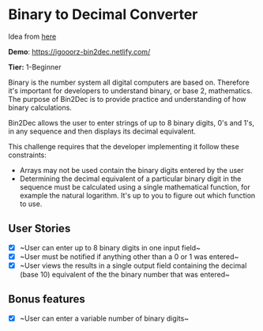 # Binary to Decimal Converter

Idea from [here](https://github.com/florinpop17/app-ideas)

**Demo**: https://igooorz-bin2dec.netlify.com/

**Tier:** 1-Beginner

Binary is the number system all digital computers are based on.
Therefore it's important for developers to understand binary, or base 2,
mathematics. The purpose of Bin2Dec is to provide practice and
understanding of how binary calculations.

Bin2Dec allows the user to enter strings of up to 8 binary digits, 0's
and 1's, in any sequence and then displays its decimal equivalent.

This challenge requires that the developer implementing it follow these
constraints:

- Arrays may not be used contain the binary digits entered by the user
- Determining the decimal equivalent of a particular binary digit in the
  sequence must be calculated using a single mathematical function, for
  example the natural logarithm. It's up to you to figure out which function
  to use.

## User Stories

- [x] ~User can enter up to 8 binary digits in one input field~
- [x] ~User must be notified if anything other than a 0 or 1 was entered~
- [x] ~User views the results in a single output field containing the decimal (base 10) equivalent of the the binary number that was entered~

## Bonus features

- [x] ~User can enter a variable number of binary digits~